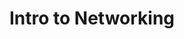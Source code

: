 ---
credit:
- Isaac Warren
featured: false
recording: ''
slides: intro_to_networking.pdf
tags:
- 'TCP Handshake - A TCP connection is started through a three-way handshake of packets:
  SYN SYNACK ACK.'
- TCP vs UDP - TCP is reliable and ordered. UDP is less reliable but faster.
- Netcat aka nc - An incredibly useful command tool for connecting to CTF challenges.
- Wireshark - A GUI tool for analyzing network traffic on a packet level.
time_close: ''
time_start: 2018-12-07T02:15:00.000000Z
title: Intro to Networking
week_number: 0
---